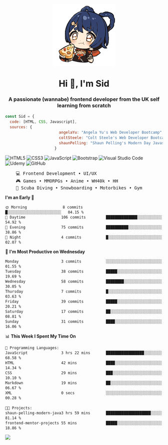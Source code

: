<p align="center">
<img align="center" src="imgs/HuTaoPizza.gif" alt="Logo">
</p>
<h1 align="center">Hi 👋, I'm Sid</h1>
<h3 align="center">A passionate (wannabe) frontend developer from the UK self learning from scratch</h3>


```javascript
const Sid = {
  code: [HTML, CSS, Javascript],
  sources: {
                        angelaYu: "Angela Yu's Web Developer Bootcamp",
                        coltSteele: "Colt Steele's Web Developer Bootcamp",
                        shaunPelling: "Shaun Pelling's Modern Day Javascript"
                      }
```

![HTML5](https://img.shields.io/badge/html5-%23E34F26.svg?style=for-the-badge&logo=html5&logoColor=white)
![CSS3](https://img.shields.io/badge/css3-%231572B6.svg?style=for-the-badge&logo=css3&logoColor=white)
![JavaScript](https://img.shields.io/badge/javascript-%23323330.svg?style=for-the-badge&logo=javascript&logoColor=%23F7DF1E)
![Bootstrap](https://img.shields.io/badge/bootstrap-%238511FA.svg?style=for-the-badge&logo=bootstrap&logoColor=white)
![Visual Studio Code](https://img.shields.io/badge/Visual%20Studio%20Code-0078d7.svg?style=for-the-badge&logo=visual-studio-code&logoColor=white)
![Udemy](https://img.shields.io/badge/Udemy-A435F0?style=for-the-badge&logo=Udemy&logoColor=white)
![GitHub](https://img.shields.io/badge/github-%23121011.svg?style=for-the-badge&logo=github&logoColor=white)

<pre>
    💻 Frontend Development • UI/UX 
    🎮 Games • MMORPGs • Anime • WH40k • HH 
    💪 Scuba Diving • Snowboarding • Motorbikes • Gym
</pre>

<!--START_SECTION:waka-->
**I'm an Early 🐤** 

```text
🌞 Morning                8 commits           █░░░░░░░░░░░░░░░░░░░░░░░░   04.15 % 
🌆 Daytime                106 commits         ██████████████░░░░░░░░░░░   54.92 % 
🌃 Evening                75 commits          ██████████░░░░░░░░░░░░░░░   38.86 % 
🌙 Night                  4 commits           █░░░░░░░░░░░░░░░░░░░░░░░░   02.07 % 
```
📅 **I'm Most Productive on Wednesday** 

```text
Monday                   3 commits           ░░░░░░░░░░░░░░░░░░░░░░░░░   01.55 % 
Tuesday                  38 commits          █████░░░░░░░░░░░░░░░░░░░░   19.69 % 
Wednesday                58 commits          ████████░░░░░░░░░░░░░░░░░   30.05 % 
Thursday                 7 commits           █░░░░░░░░░░░░░░░░░░░░░░░░   03.63 % 
Friday                   39 commits          █████░░░░░░░░░░░░░░░░░░░░   20.21 % 
Saturday                 17 commits          ██░░░░░░░░░░░░░░░░░░░░░░░   08.81 % 
Sunday                   31 commits          ████░░░░░░░░░░░░░░░░░░░░░   16.06 % 
```


📊 **This Week I Spent My Time On** 

```text
💬 Programming Languages: 
JavaScript               3 hrs 22 mins       █████████████████░░░░░░░░   68.58 % 
HTML                     42 mins             ████░░░░░░░░░░░░░░░░░░░░░   14.34 % 
CSS                      29 mins             ███░░░░░░░░░░░░░░░░░░░░░░   10.10 % 
Markdown                 19 mins             ██░░░░░░░░░░░░░░░░░░░░░░░   06.67 % 
XML                      0 secs              ░░░░░░░░░░░░░░░░░░░░░░░░░   00.28 % 

🐱‍💻 Projects: 
shaun-pelling-modern-java3 hrs 59 mins       ████████████████████░░░░░   81.14 % 
frontend-mentor-projects 55 mins             █████░░░░░░░░░░░░░░░░░░░░   18.86 % 
```


<!--END_SECTION:waka-->

<a href="">![](https://komarev.com/ghpvc/?username=sedaryildirim&style=for-the-badge)</a>
